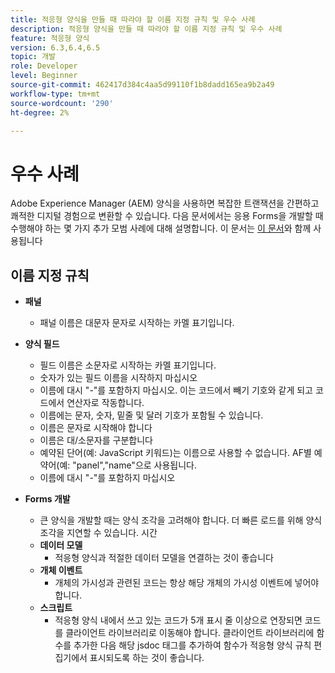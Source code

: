 ```yaml
---
title: 적응형 양식을 만들 때 따라야 할 이름 지정 규칙 및 우수 사례
description: 적응형 양식을 만들 때 따라야 할 이름 지정 규칙 및 우수 사례
feature: 적응형 양식
version: 6.3,6.4,6.5
topic: 개발
role: Developer
level: Beginner
source-git-commit: 462417d384c4aa5d99110f1b8dadd165ea9b2a49
workflow-type: tm+mt
source-wordcount: '290'
ht-degree: 2%

---
```


# 우수 사례

Adobe Experience Manager (AEM) 양식을 사용하면 복잡한 트랜잭션을 간편하고 쾌적한 디지털 경험으로 변환할 수 있습니다. 다음 문서에서는 응용 Forms을 개발할 때 수행해야 하는 몇 가지 추가 모범 사례에 대해 설명합니다. 이 문서는 [이 문서](https://helpx.adobe.com/experience-manager/6-3/forms/using/adaptive-forms-best-practices.html#Overview)와 함께 사용됩니다

## 이름 지정 규칙

* **패널**
   * 패널 이름은 대문자 문자로 시작하는 카멜 표기입니다.

* **양식 필드**
   * 필드 이름은 소문자로 시작하는 카멜 표기입니다.
   * 숫자가 있는 필드 이름을 시작하지 마십시오
   * 이름에 대시 &quot;-&quot;를 포함하지 마십시오. 이는 코드에서 빼기 기호와 같게 되고 코드에서 연산자로 작동합니다.
   * 이름에는 문자, 숫자, 밑줄 및 달러 기호가 포함될 수 있습니다.
   * 이름은 문자로 시작해야 합니다
   * 이름은 대/소문자를 구분합니다
   * 예약된 단어(예: JavaScript 키워드)는 이름으로 사용할 수 없습니다. AF별 예약어(예:   &quot;panel&quot;,&quot;name&quot;으로 사용됩니다.
   * 이름에 대시 &quot;-&quot;를 포함하지 마십시오
* **Forms 개발**
   * 큰 양식을 개발할 때는 양식 조각을 고려해야 합니다. 더 빠른 로드를 위해 양식 조각을 지연할 수 있습니다.   시간
   * **데이터 모델**
      * 적응형 양식과 적절한 데이터 모델을 연결하는 것이 좋습니다
   * **개체 이벤트**
      * 개체의 가시성과 관련된 코드는 항상 해당 개체의 가시성 이벤트에 넣어야 합니다.
   * **스크립트**
      * 적응형 양식 내에서 쓰고 있는 코드가 5개 표시 줄 이상으로 연장되면 코드를 클라이언트 라이브러리로 이동해야 합니다. 클라이언트 라이브러리에 함수를 추가한 다음 해당 jsdoc 태그를 추가하여 함수가 적응형 양식 규칙 편집기에서 표시되도록 하는 것이 좋습니다.


